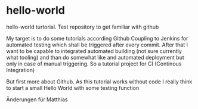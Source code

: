 # hello-world
hello-world turtorial. Test repository to get familiar with github

My target is to do some tutorials according Github Coupling to Jenkins for automated testing which
shall be triggered after every commit.
After that I want to be capable to integrated automated building (not sure currently what tooling)
and than do somewhat like and automated deployment but only in case of manual triggering.
So a tutorial project for CI (Continous Integration)

But first more about Github.
As this tutorial works without code I really think to start a small Hello World with some testing function

Änderungen für Matthias

